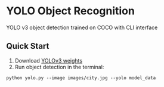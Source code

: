 # YOLO Object Recognition
YOLO v3 object detection trained on COCO with CLI interface

## Quick Start

1. Download [YOLOv3 weights](https://pjreddie.com/media/files/yolov3.weights)
2. Run object detection in the terminal:
```
python yolo.py --image images/city.jpg --yolo model_data
```
